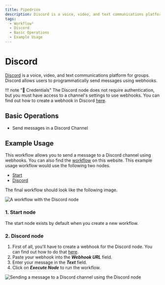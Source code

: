 ```yaml
---
title: Pipedrive
description: Discord is a voice, video, and text communications platform for groups. Discord allows users to programmatically send messages using webhooks.
tags:
  - Workflow²
  - Discord
  - Basic Operations
  - Example Usage
---
```



# Discord

[Discord](https://discord.com/) is a voice, video, and text communications platform for groups. Discord allows users to programmatically send messages using webhooks.

!!! note "🔑 Credentials"
    The Discord node does not require authentication, but you must have access to a channel's settings to use webhooks. You can find out how to create a webhook in Discord [here](/workflow/integrations/credentials/discord/).


## Basic Operations

- Send messages in a Discord Channel

## Example Usage

This workflow allows you to send a message to a Discord channel using webhooks. You can also find the [workflow](https://n8n.io/workflows/410) on this website. This example usage workflow would use the following two nodes.
- [Start](/workflow/integrations/core-nodes/n8n-nodes-base.start/)
- [Discord]()

The final workflow should look like the following image.

![A workflow with the Discord node](/_images/integrations/nodes/discord/workflow.png)

### 1. Start node

The start node exists by default when you create a new workflow.

### 2. Discord node

1. First of all, you'll have to create a webhook for the Discord node. You can find out how to do that [here](/workflow/integrations/credentials/discord/).
2. Paste your webhook into the ***Webhook URL*** field.
5. Enter your message in the ***Text*** field.
6. Click on ***Execute Node*** to run the workflow.

![Sending a message to a Discord channel using the Discord node](/_images/integrations/nodes/discord/discord_node.png)
